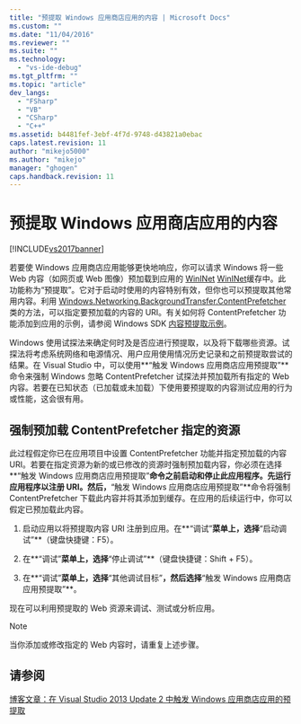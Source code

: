 ```yaml
---
title: "预提取 Windows 应用商店应用的内容 | Microsoft Docs"
ms.custom: ""
ms.date: "11/04/2016"
ms.reviewer: ""
ms.suite: ""
ms.technology: 
  - "vs-ide-debug"
ms.tgt_pltfrm: ""
ms.topic: "article"
dev_langs: 
  - "FSharp"
  - "VB"
  - "CSharp"
  - "C++"
ms.assetid: b4481fef-3ebf-4f7d-9748-d43821a0ebac
caps.latest.revision: 11
author: "mikejo5000"
ms.author: "mikejo"
manager: "ghogen"
caps.handback.revision: 11
---
```

# 预提取 Windows 应用商店应用的内容
[!INCLUDE[vs2017banner](../code-quality/includes/vs2017banner.md)]

若要使 Windows 应用商店应用能够更快地响应，你可以请求 Windows 将一些 Web 内容（如网页或 Web 图像）预加载到应用的 [WinINet](http://msdn.microsoft.com/zh-cn/0a06f2af-957a-4dff-a8cc-187370181b5c) [WinINet](http://msdn.microsoft.com/library/aa383630.aspx)缓存中。此功能称为“预提取”。它对于启动时使用的内容特别有效，但你也可以预提取其他常用内容。利用 [Windows.Networking.BackgroundTransfer.ContentPrefetcher](http://msdn.microsoft.com/library/windows/apps/windows.networking.backgroundtransfer.contentprefetcher.aspx) 类的方法，可以指定要预加载的内容的 URI。有关如何将 ContentPrefetcher 功能添加到应用的示例，请参阅 Windows SDK [内容预提取示例](http://code.msdn.microsoft.com/windowsapps/ContentPrefetcher-Sample-432c8309)。  
  
 Windows 使用试探法来确定何时及是否应进行预提取，以及将下载哪些资源。试探法将考虑系统网络和电源情况、用户应用使用情况历史记录和之前预提取尝试的结果。在 Visual Studio 中，可以使用**“触发 Windows 应用商店应用预提取”**命令来强制 Windows 忽略 ContentPrefetcher 试探法并预加载所有指定的 Web 内容。若要在已知状态（已加载或未加载）下使用要预提取的内容测试应用的行为或性能，这会很有用。  
  
## 强制预加载 ContentPrefetcher 指定的资源  
 此过程假定你已在应用项目中设置 ContentPrefetcher 功能并指定预加载的内容 URI。若要在指定资源为新的或已修改的资源时强制预加载内容，你必须在选择**“触发 Windows 应用商店应用预提取”**命令之前启动和停止此应用程序。先运行应用程序以注册 URI。然后，**“触发 Windows 应用商店应用预提取”**命令将强制 ContentPrefetcher 下载此内容并将其添加到缓存。在应用的后续运行中，你可以假定已预加载此内容。  
  
1.  启动应用以将预提取内容 URI 注册到应用。在**“调试”**菜单上，选择**“启动调试”**（键盘快捷键：F5）。  
  
2.  在**“调试”**菜单上，选择**“停止调试”**（键盘快捷键：Shift \+ F5）。  
  
3.  在**“调试”**菜单上，选择**“其他调试目标”**，然后选择**“触发 Windows 应用商店应用预提取”**。  
  
 现在可以利用预提取的 Web 资源来调试、测试或分析应用。  
  
> [!NOTE]
>  当你添加或修改指定的 Web 内容时，请重复上述步骤。  
  
## 请参阅  
 [博客文章：在 Visual Studio 2013 Update 2 中触发 Windows 应用商店应用的预提取](http://blogs.msdn.com/b/visualstudioalm/archive/2014/02/06/triggering-prefetch-for-windows-store-apps-in-visual-studio-2013-update-2.aspx)